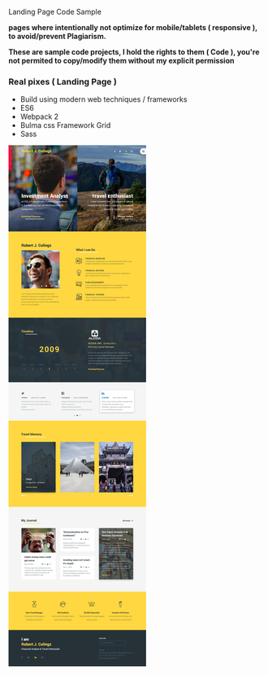 Landing Page Code Sample

**pages where intentionally not optimize for mobile/tablets ( responsive ), to avoid/prevent Plagiarism.**

**These are sample code projects, I hold the rights to them ( Code ), you're not permited to copy/modify them without my explicit permission**


### Real pixes ( Landing Page )

- Build using modern web techniques / frameworks
- ES6
- Webpack 2
- Bulma css Framework Grid
- Sass

![landing page](https://github.com/DavidStrada/Porfolio-Robert/blob/master/Colingz_Free_Personal_Website_Template-_Home.jpg)

